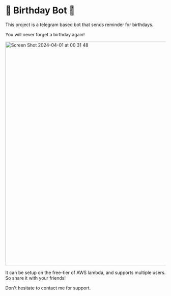 # 🎂 Birthday Bot 🎂

This project is a telegram based bot that sends reminder for birthdays.

You will never forget a birthday again!

<img width="700" alt="Screen Shot 2024-04-01 at 00 31 48" src="https://github.com/damif94/birthday-reminder-bot/assets/29461526/ec21ac59-c892-414e-8094-d68455eb9748">

It can be setup on the free-tier of AWS lambda, and supports multiple users. So share it with your friends!

Don't hesitate to contact me for support.
